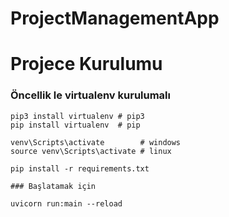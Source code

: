 # ProjectManagementApp

# Projece Kurulumu

### Öncellik le virtualenv kurulumalı
```
pip3 install virtualenv # pip3
pip install virtualenv  # pip

venv\Scripts\activate        # windows
source venv\Scripts\activate # linux

pip install -r requirements.txt

### Başlatamak için

uvicorn run:main --reload

```
